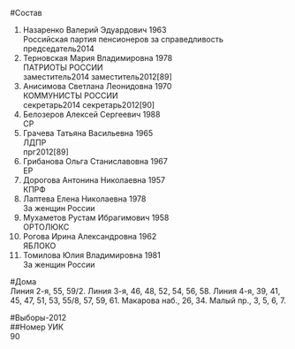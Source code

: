 #Состав  
1. Назаренко Валерий Эдуардович 1963  
    Российская партия пенсионеров за справедливость  
    председатель2014  
2. Терновская Мария Владимировна 1978  
    ПАТРИОТЫ РОССИИ  
    заместитель2014 заместитель2012[89]  
3. Анисимова Светлана Леонидовна 1970  
    КОММУНИСТЫ РОССИИ  
    секретарь2014 секретарь2012[90]  
4. Белозеров Алексей Сергеевич 1988  
    СР  
5. Грачева Татьяна Васильевна 1965  
    ЛДПР  
    прг2012[89]  
6. Грибанова Ольга Станиславовна 1967  
    ЕР  
7. Дорогова Антонина Николаевна 1957  
    КПРФ  
8. Лаптева Елена Николаевна 1978  
    За женщин России  
9. Мухаметов Рустам Ибрагимович 1958  
    ОРТОЛЮКС  
10. Рогова Ирина Александровна 1962  
    ЯБЛОКО  
11. Томилова Юлия Владимировна 1981  
    За женщин России  

#Дома  
Линия  2-я,     55, 59/2. Линия  3-я,     46, 48, 52, 54, 56, 58. Линия  4-я,     39, 41, 45, 47, 51, 53, 55/8, 57, 59, 61. Макарова наб.,     26, 34. Малый пр.,     3, 5, 6, 7.  
  
#Выборы-2012  
##Номер УИК  
90  
